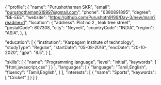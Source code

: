 {
  "profile": {
    "name": "Purushothaman SKR",
    "email": "purushothaman619997@gmail.com",
    "phone": "6380891895",
    "degree": "BE-EEE",
    "website": "https://github.com/Purushoth9199/Day-3/new/main?readme=1",
    "location": {
      "address": Plot no 2 , teak tree street",
      "postalCode": 607308,
      "city": "Neyveli",
      "countryCode": "INDIA",
      "region": "ASIA",
    },
   },
  
 "education": [
    {
      "institution": "Karpagam Institute of technology",
      "studyType": "Regular",
      "startDate": "05-08-2016",
      "endDate": "20-10-2020",
      "gpa": "8.5",
      }
  ],
  
  "skills": [
    {
      "name": "Programming language",
      "level": "initial",
      "keywords": [
        "Html,javascript,css"
      ]
    }
  ],
  "languages": [
    {
      "language": "Tamil,English",
      "fluency": "Tamil,English",
    }
  ],
  "interests": [
    {
      "name": "Sports",
      "keywords": [
        "Cricket"
      ]
    }
  ]
}
